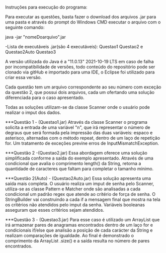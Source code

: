 Instruções para execução do programa:

Para executar as questões, basta fazer o download dos arquivos .jar para uma pasta e através do prompt do Windows CMD executar o arquivo com o seguinte comando:

java -jar "nomeDoarquivo".jar 

-Lista de executáveis .jar(são 4 executáveis):
Questao1
Questao2 e Questao2Auto
Questao3

A versão utilizada do Java é a "11.0.13" 2021-10-19 LTS
em caso de falha por incompatibilidade de versões, todo conteúdo do repositório pode ser clonado via gitHub e importado para uma IDE, o Eclipse foi utilizado para criar essa versão.


Cada questão tem um arquivo correspondente ao seu número com exceção da questão 2, que possui dois arquivos, cada um ofertando uma solução diferenciada para o caso apresentado.

Todas as soluções utilizam-se da classe Scanner onde o usuário pode realizar o imput dos dados.

***Questão 1 - (Questao1.jar)
Através da classe Scanner o programa solicita a entrada de uma variável "n", que irá representar o número de degraus que será formada pela impressão das duas variáveis: espaco e asterisco, alternadas com o método repeat, dentro de um laço de repetição for. Um tratamento de exceções previne erros de InputMismatchException.


***Questão 2 -(Questao2.jar)
Essa abordagem oferece uma solução simplificada conforme a saída do exemplo apresentado. Através de uma condicional que avalia o comprimento length() da String, retorna a quantidade de caracteres que faltam para completar o tamanho mínimo.

***Questão 2(Auto) - (Questao2Auto.jar)
Essa solução apresenta uma saída mais completa. O usuário realiza um imput de senha pelo Scanner, utiliza-se as classe Pattern e Matcher onde são analisadas a cada condicional um padrão regex que atende ao critério de força de senha. O StringBuilder vai construindo a cada if a mensagem final que mostra na tela os critérios não atendidos pelo imput da senha. Variáveis booleanas asseguram que esses critérios sejam atendidos.

***Questão 3 - (Questao3.jar)
Para esse caso é utilizado um ArrayList que irá armazenar pares de anagramas encontrados dentro de um laço for e condicionais if/else que analisão a posição de cada carácter da String e realizam comparações de igualdade. Ao final é demonstrado o comprimento da ArrayList .size() e a saída resulta no número de pares encontrados.